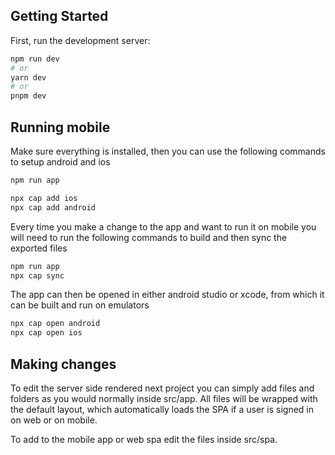 ## Getting Started

First, run the development server:

```bash
npm run dev
# or
yarn dev
# or
pnpm dev
```

## Running mobile
Make sure everything is installed, then you can use the following commands to setup android and ios
```bash
npm run app

npx cap add ios
npx cap add android
```

Every time you make a change to the app and want to run it on mobile you will need to run the following commands to build and then sync the exported files
```bash
npm run app
npx cap sync
```

The app can then be opened in either android studio or xcode, from which it can be built and run on emulators
```bash
npx cap open android
npx cap open ios
```

## Making changes
To edit the server side rendered next project you can simply add files and folders as you would normally inside src/app. All files will be wrapped with the 
default layout, which automatically loads the SPA if a user is signed in on web or on mobile.

To add to the mobile app or web spa edit the files inside src/spa. 
